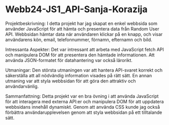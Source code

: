 # Webb24-JS1_API-Sanja-Korazija

Projektbeskrivning: I detta projekt har jag skapat en enkel webbsida som använder JavaScript för att hämta och presentera data från Random User API. Webbsidan hämtar data när användaren klickar på en knapp, och visar användarens kön, email, telefonnummer, förnamn, efternamn och bild.

Intressanta Aspekter: Det var intressant att arbeta med JavaScript fetch API och manipulera DOM för att presentera den hämtade informationen. Att använda JSON-formatet för datahantering var också lärorikt.

Utmaningar: Den största utmaningen var att hantera API-svaret korrekt och säkerställa att all nödvändig information visades på rätt sätt. En annan utmaning var att styla webbsidan för att göra den attraktiv och användarvänlig.

Sammanfattning: Detta projekt var en bra övning i att använda JavaScript för att interagera med externa API:er och manipulera DOM för att uppdatera webbsidans innehåll dynamiskt. Genom att använda CSS kunde jag också förbättra användarupplevelsen genom att styla webbsidan på ett tilltalande sätt. 